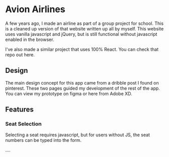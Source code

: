 # Avion Airlines

A few years ago, I made an airline as part of a group project for school. This is a cleaned up version of that website written up all by myself. This website uses vanilla javascript and jQuery, but is still functional without javascript enabled in the browser.

I've also made a similar project that uses 100% React. You can check that repo out here.


## Design

The main design concept for this app came from a dribble post I found on pinterest. These two pages guided my development of the rest of the app. You can view my prototype on figma or here from Adobe XD.

## Features

### Seat Selection

Selecting a seat requires javascript, but for users without JS, the seat numbers can be typed into the form.

....
